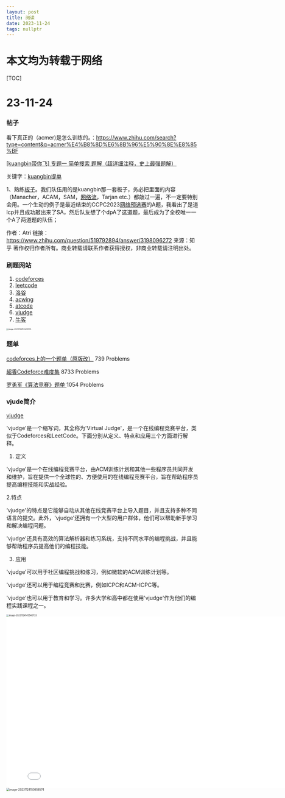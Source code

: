```yaml
---
layout: post
title: 阅读
date: 2023-11-24
tags: nullptr  
---
```


# 本文均为转载于网络

[TOC]



# 23-11-24

### 帖子

看下真正的（acmer)是怎么训练的。：https://www.zhihu.com/search?type=content&q=acmer%E4%B8%8D%E6%8B%96%E5%90%8E%E8%85%BF





[[kuangbin带你飞] 专题一 简单搜索 题解（超详细注释，史上最强题解）](https://blog.csdn.net/m0_60962081/article/details/124881423)

关键字：[kuangbin提单](https://vjudge.net/article/187)

1、熟练[板子](https://www.zhihu.com/search?q=板子&search_source=Entity&hybrid_search_source=Entity&hybrid_search_extra={"sourceType"%3A"answer"%2C"sourceId"%3A3198096272})。我们队伍用的是kuangbin那一套板子，务必把里面的内容（Manacher，ACAM，SAM，[网络流](https://www.zhihu.com/search?q=网络流&search_source=Entity&hybrid_search_source=Entity&hybrid_search_extra={"sourceType"%3A"answer"%2C"sourceId"%3A3198096272})，Tarjan etc.）都敲过一遍，不一定要特别会用。一个生动的例子是最近结束的CCPC2023[网络预选赛](https://www.zhihu.com/search?q=网络预选赛&search_source=Entity&hybrid_search_source=Entity&hybrid_search_extra={"sourceType"%3A"answer"%2C"sourceId"%3A3198096272})的A题，我看出了是道lcp并且成功敲出来了SA，然后队友想了个dpA了这道题，最后成为了全校唯一一个A了两道题的队伍；

作者：Atri
链接：https://www.zhihu.com/question/519792894/answer/3198096272
来源：知乎
著作权归作者所有。商业转载请联系作者获得授权，非商业转载请注明出处。

### 刷题网站

1. [codeforces](https://codeforces.com/)
2. [leetcode](https://leetcode.cn/problemset/all/)
3. [洛谷](https://www.luogu.com.cn/)
4. [acwing](https://www.acwing.com/)
5. [atcode](https://atcoder.jp/home)
6. [vjudge](https://vjudge.net/)
7. [牛客](https://ac.nowcoder.com/acm/contest/vip-index)

<img src="https://cdn.jsdelivr.net/gh/lsyhahaha/Mytypora/img/202311241534372.png" alt="image-20231124153433105" style="zoom: 33%;"  class="center" />

### 题单

[codeforces上的一个题单（原版改）](https://vjudge.csgrandeur.cn/article/711) 739 Problems

[超香Codeforce难度集](https://vjudge.csgrandeur.cn/article/2842) 8733 Problems

[罗勇军《算法竞赛》题单 ](https://vjudge.csgrandeur.cn/article/3284) 1054 Problems





### vjude简介

[vjudge](https://vjudge.net/workbook)

'vjudge'是一个缩写词，其全称为'Virtual Judge'，是一个在线编程竞赛平台，类似于Codeforces和LeetCode。下面分别从定义、特点和应用三个方面进行解释。

1. 定义

'vjudge'是一个在线编程竞赛平台，由ACM训练计划和其他一些程序员共同开发和维护，旨在提供一个全球性的、方便使用的在线编程竞赛平台，旨在帮助程序员提高编程技能和实战经验。

2.特点

‘vjudge'的特点是它能够自动从其他在线竞赛平台上导入题目，并且支持多种不同语言的提交。此外，'vjudge'还拥有一个大型的用户群体，他们可以帮助新手学习和解决编程问题。

 'vjudge'还具有高效的算法解析器和练习系统，支持不同水平的编程挑战，并且能够帮助程序员提高他们的编程技能。

3. 应用

'vjudge'可以用于社区编程挑战和练习，例如微软的ACM训练计划等。

 'vjudge'还可以用于编程竞赛和比赛，例如ICPC和ACM-ICPC等。

 'vjudge'也可以用于教育和学习。许多大学和高中都在使用'vjudge'作为他们的编程实践课程之一。

<img src="https://cdn.jsdelivr.net/gh/lsyhahaha/Mytypora/img/202311241455085.png" alt="image-20231124145540733" style="zoom: 40%;" class="center"/>



<iframe height="450" width="800" src="//player.bilibili.com/player.html?aid=307193712&bvid=BV1AA411D7gi&cid=948180175&p=1" scrolling="no" border="0" frameborder="no" framespacing="0" allowfullscreen="true" class="center" > </iframe>



<img src="https://cdn.jsdelivr.net/gh/lsyhahaha/Mytypora/img/202311241508839.png" alt="image-20231124150858574" style="zoom: 50%;" />



